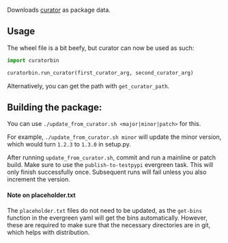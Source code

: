 Downloads [curator](https://github.com/mongodb/curator) as package data. 

## Usage

The wheel file is a bit beefy, but curator can now be used as such:

```python
import curatorbin

curatorbin.run_curator(first_curator_arg, second_curator_arg)

```
Alternatively, you can get the path with `get_curator_path`.

## Building the package:

You can use `./update_from_curator.sh <major|minor|patch>` for this.

For example, `./update_from_curator.sh minor` will update the minor version, which would turn `1.2.3` to `1.3.0` in setup.py.

After running `update_from_curator.sh`, commit and run a mainline or patch build.
Make sure to use the `publish-to-testpypi` evergreen task.
This will only finish successfully once.
Subsequent runs will fail unless you also increment the version.

#### Note on placeholder.txt

The `placeholder.txt` files do not need to be updated, as the `get-bins` function in the evergreen yaml will get the bins automatically.
However, these are required to make sure that the necessary directories are in git, which helps with distribution.
